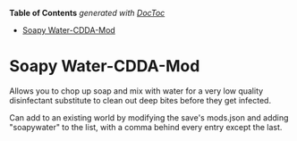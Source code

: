 <!-- START doctoc generated TOC please keep comment here to allow auto update -->
<!-- DON'T EDIT THIS SECTION, INSTEAD RE-RUN doctoc TO UPDATE -->
**Table of Contents**  *generated with [DocToc](https://github.com/thlorenz/doctoc)*

- [Soapy Water-CDDA-Mod](#soapy-water-cdda-mod)

<!-- END doctoc generated TOC please keep comment here to allow auto update -->

# Soapy Water-CDDA-Mod
Allows you to chop up soap and mix with water for a very low quality disinfectant substitute to clean out deep bites before they get infected.

Can add to an existing world by modifying the save's mods.json and adding "soapywater" to the list, with a comma behind every entry except the last.